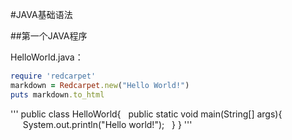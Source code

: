 ﻿#JAVA基础语法

##第一个JAVA程序

HelloWorld.java：

```ruby
require 'redcarpet'
markdown = Redcarpet.new("Hello World!")
puts markdown.to_html
```

'''
public class HelloWorld{
  public static void main(String[] args){
     System.out.println("Hello world!");
  }
}
'''
